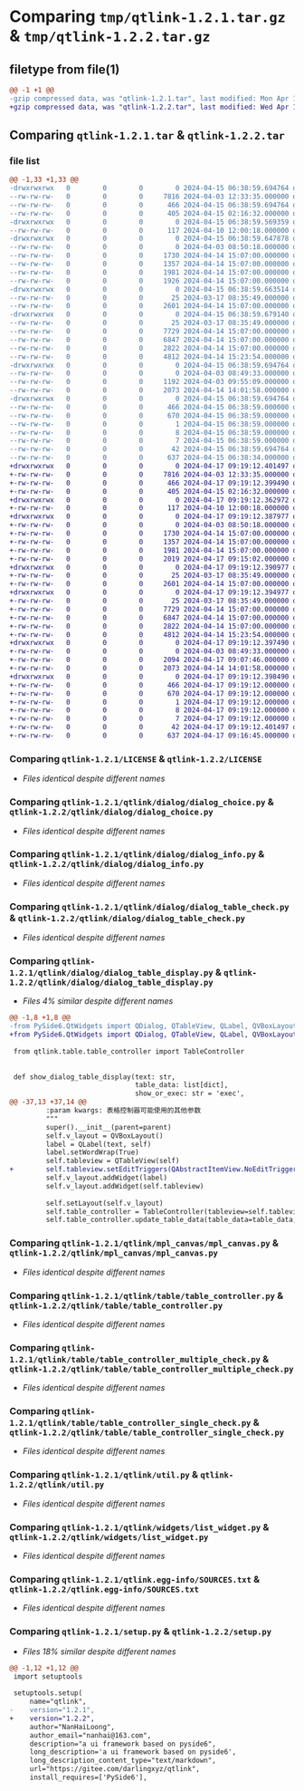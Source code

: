# Comparing `tmp/qtlink-1.2.1.tar.gz` & `tmp/qtlink-1.2.2.tar.gz`

## filetype from file(1)

```diff
@@ -1 +1 @@
-gzip compressed data, was "qtlink-1.2.1.tar", last modified: Mon Apr 15 06:38:59 2024, max compression
+gzip compressed data, was "qtlink-1.2.2.tar", last modified: Wed Apr 17 09:19:12 2024, max compression
```

## Comparing `qtlink-1.2.1.tar` & `qtlink-1.2.2.tar`

### file list

```diff
@@ -1,33 +1,33 @@
-drwxrwxrwx   0        0        0        0 2024-04-15 06:38:59.694764 qtlink-1.2.1/
--rw-rw-rw-   0        0        0     7816 2024-04-03 12:33:35.000000 qtlink-1.2.1/LICENSE
--rw-rw-rw-   0        0        0      466 2024-04-15 06:38:59.694764 qtlink-1.2.1/PKG-INFO
--rw-rw-rw-   0        0        0      405 2024-04-15 02:16:32.000000 qtlink-1.2.1/README.md
-drwxrwxrwx   0        0        0        0 2024-04-15 06:38:59.569359 qtlink-1.2.1/qtlink/
--rw-rw-rw-   0        0        0      117 2024-04-10 12:00:18.000000 qtlink-1.2.1/qtlink/__init__.py
-drwxrwxrwx   0        0        0        0 2024-04-15 06:38:59.647878 qtlink-1.2.1/qtlink/dialog/
--rw-rw-rw-   0        0        0        0 2024-04-03 08:50:18.000000 qtlink-1.2.1/qtlink/dialog/__init__.py
--rw-rw-rw-   0        0        0     1730 2024-04-14 15:07:00.000000 qtlink-1.2.1/qtlink/dialog/dialog_choice.py
--rw-rw-rw-   0        0        0     1357 2024-04-14 15:07:00.000000 qtlink-1.2.1/qtlink/dialog/dialog_info.py
--rw-rw-rw-   0        0        0     1981 2024-04-14 15:07:00.000000 qtlink-1.2.1/qtlink/dialog/dialog_table_check.py
--rw-rw-rw-   0        0        0     1926 2024-04-14 15:07:00.000000 qtlink-1.2.1/qtlink/dialog/dialog_table_display.py
-drwxrwxrwx   0        0        0        0 2024-04-15 06:38:59.663514 qtlink-1.2.1/qtlink/mpl_canvas/
--rw-rw-rw-   0        0        0       25 2024-03-17 08:35:49.000000 qtlink-1.2.1/qtlink/mpl_canvas/__init__.py
--rw-rw-rw-   0        0        0     2601 2024-04-14 15:07:00.000000 qtlink-1.2.1/qtlink/mpl_canvas/mpl_canvas.py
-drwxrwxrwx   0        0        0        0 2024-04-15 06:38:59.679140 qtlink-1.2.1/qtlink/table/
--rw-rw-rw-   0        0        0       25 2024-03-17 08:35:49.000000 qtlink-1.2.1/qtlink/table/__init__.py
--rw-rw-rw-   0        0        0     7729 2024-04-14 15:07:00.000000 qtlink-1.2.1/qtlink/table/table_controller.py
--rw-rw-rw-   0        0        0     6847 2024-04-14 15:07:00.000000 qtlink-1.2.1/qtlink/table/table_controller_multiple_check.py
--rw-rw-rw-   0        0        0     2822 2024-04-14 15:07:00.000000 qtlink-1.2.1/qtlink/table/table_controller_single_check.py
--rw-rw-rw-   0        0        0     4812 2024-04-14 15:23:54.000000 qtlink-1.2.1/qtlink/util.py
-drwxrwxrwx   0        0        0        0 2024-04-15 06:38:59.694764 qtlink-1.2.1/qtlink/widgets/
--rw-rw-rw-   0        0        0        0 2024-04-03 08:49:33.000000 qtlink-1.2.1/qtlink/widgets/__init__.py
--rw-rw-rw-   0        0        0     1192 2024-04-03 09:55:09.000000 qtlink-1.2.1/qtlink/widgets/drop_widget.py
--rw-rw-rw-   0        0        0     2073 2024-04-14 14:01:58.000000 qtlink-1.2.1/qtlink/widgets/list_widget.py
-drwxrwxrwx   0        0        0        0 2024-04-15 06:38:59.694764 qtlink-1.2.1/qtlink.egg-info/
--rw-rw-rw-   0        0        0      466 2024-04-15 06:38:59.000000 qtlink-1.2.1/qtlink.egg-info/PKG-INFO
--rw-rw-rw-   0        0        0      670 2024-04-15 06:38:59.000000 qtlink-1.2.1/qtlink.egg-info/SOURCES.txt
--rw-rw-rw-   0        0        0        1 2024-04-15 06:38:59.000000 qtlink-1.2.1/qtlink.egg-info/dependency_links.txt
--rw-rw-rw-   0        0        0        8 2024-04-15 06:38:59.000000 qtlink-1.2.1/qtlink.egg-info/requires.txt
--rw-rw-rw-   0        0        0        7 2024-04-15 06:38:59.000000 qtlink-1.2.1/qtlink.egg-info/top_level.txt
--rw-rw-rw-   0        0        0       42 2024-04-15 06:38:59.694764 qtlink-1.2.1/setup.cfg
--rw-rw-rw-   0        0        0      637 2024-04-15 06:38:34.000000 qtlink-1.2.1/setup.py
+drwxrwxrwx   0        0        0        0 2024-04-17 09:19:12.401497 qtlink-1.2.2/
+-rw-rw-rw-   0        0        0     7816 2024-04-03 12:33:35.000000 qtlink-1.2.2/LICENSE
+-rw-rw-rw-   0        0        0      466 2024-04-17 09:19:12.399490 qtlink-1.2.2/PKG-INFO
+-rw-rw-rw-   0        0        0      405 2024-04-15 02:16:32.000000 qtlink-1.2.2/README.md
+drwxrwxrwx   0        0        0        0 2024-04-17 09:19:12.362972 qtlink-1.2.2/qtlink/
+-rw-rw-rw-   0        0        0      117 2024-04-10 12:00:18.000000 qtlink-1.2.2/qtlink/__init__.py
+drwxrwxrwx   0        0        0        0 2024-04-17 09:19:12.387977 qtlink-1.2.2/qtlink/dialog/
+-rw-rw-rw-   0        0        0        0 2024-04-03 08:50:18.000000 qtlink-1.2.2/qtlink/dialog/__init__.py
+-rw-rw-rw-   0        0        0     1730 2024-04-14 15:07:00.000000 qtlink-1.2.2/qtlink/dialog/dialog_choice.py
+-rw-rw-rw-   0        0        0     1357 2024-04-14 15:07:00.000000 qtlink-1.2.2/qtlink/dialog/dialog_info.py
+-rw-rw-rw-   0        0        0     1981 2024-04-14 15:07:00.000000 qtlink-1.2.2/qtlink/dialog/dialog_table_check.py
+-rw-rw-rw-   0        0        0     2019 2024-04-17 09:15:02.000000 qtlink-1.2.2/qtlink/dialog/dialog_table_display.py
+drwxrwxrwx   0        0        0        0 2024-04-17 09:19:12.390977 qtlink-1.2.2/qtlink/mpl_canvas/
+-rw-rw-rw-   0        0        0       25 2024-03-17 08:35:49.000000 qtlink-1.2.2/qtlink/mpl_canvas/__init__.py
+-rw-rw-rw-   0        0        0     2601 2024-04-14 15:07:00.000000 qtlink-1.2.2/qtlink/mpl_canvas/mpl_canvas.py
+drwxrwxrwx   0        0        0        0 2024-04-17 09:19:12.394977 qtlink-1.2.2/qtlink/table/
+-rw-rw-rw-   0        0        0       25 2024-03-17 08:35:49.000000 qtlink-1.2.2/qtlink/table/__init__.py
+-rw-rw-rw-   0        0        0     7729 2024-04-14 15:07:00.000000 qtlink-1.2.2/qtlink/table/table_controller.py
+-rw-rw-rw-   0        0        0     6847 2024-04-14 15:07:00.000000 qtlink-1.2.2/qtlink/table/table_controller_multiple_check.py
+-rw-rw-rw-   0        0        0     2822 2024-04-14 15:07:00.000000 qtlink-1.2.2/qtlink/table/table_controller_single_check.py
+-rw-rw-rw-   0        0        0     4812 2024-04-14 15:23:54.000000 qtlink-1.2.2/qtlink/util.py
+drwxrwxrwx   0        0        0        0 2024-04-17 09:19:12.397490 qtlink-1.2.2/qtlink/widgets/
+-rw-rw-rw-   0        0        0        0 2024-04-03 08:49:33.000000 qtlink-1.2.2/qtlink/widgets/__init__.py
+-rw-rw-rw-   0        0        0     2094 2024-04-17 09:07:46.000000 qtlink-1.2.2/qtlink/widgets/drop_widget.py
+-rw-rw-rw-   0        0        0     2073 2024-04-14 14:01:58.000000 qtlink-1.2.2/qtlink/widgets/list_widget.py
+drwxrwxrwx   0        0        0        0 2024-04-17 09:19:12.398490 qtlink-1.2.2/qtlink.egg-info/
+-rw-rw-rw-   0        0        0      466 2024-04-17 09:19:12.000000 qtlink-1.2.2/qtlink.egg-info/PKG-INFO
+-rw-rw-rw-   0        0        0      670 2024-04-17 09:19:12.000000 qtlink-1.2.2/qtlink.egg-info/SOURCES.txt
+-rw-rw-rw-   0        0        0        1 2024-04-17 09:19:12.000000 qtlink-1.2.2/qtlink.egg-info/dependency_links.txt
+-rw-rw-rw-   0        0        0        8 2024-04-17 09:19:12.000000 qtlink-1.2.2/qtlink.egg-info/requires.txt
+-rw-rw-rw-   0        0        0        7 2024-04-17 09:19:12.000000 qtlink-1.2.2/qtlink.egg-info/top_level.txt
+-rw-rw-rw-   0        0        0       42 2024-04-17 09:19:12.401497 qtlink-1.2.2/setup.cfg
+-rw-rw-rw-   0        0        0      637 2024-04-17 09:16:45.000000 qtlink-1.2.2/setup.py
```

### Comparing `qtlink-1.2.1/LICENSE` & `qtlink-1.2.2/LICENSE`

 * *Files identical despite different names*

### Comparing `qtlink-1.2.1/qtlink/dialog/dialog_choice.py` & `qtlink-1.2.2/qtlink/dialog/dialog_choice.py`

 * *Files identical despite different names*

### Comparing `qtlink-1.2.1/qtlink/dialog/dialog_info.py` & `qtlink-1.2.2/qtlink/dialog/dialog_info.py`

 * *Files identical despite different names*

### Comparing `qtlink-1.2.1/qtlink/dialog/dialog_table_check.py` & `qtlink-1.2.2/qtlink/dialog/dialog_table_check.py`

 * *Files identical despite different names*

### Comparing `qtlink-1.2.1/qtlink/dialog/dialog_table_display.py` & `qtlink-1.2.2/qtlink/dialog/dialog_table_display.py`

 * *Files 4% similar despite different names*

```diff
@@ -1,8 +1,8 @@
-from PySide6.QtWidgets import QDialog, QTableView, QLabel, QVBoxLayout
+from PySide6.QtWidgets import QDialog, QTableView, QLabel, QVBoxLayout, QAbstractItemView
 
 from qtlink.table.table_controller import TableController
 
 
 def show_dialog_table_display(text: str,
                               table_data: list[dict],
                               show_or_exec: str = 'exec',
@@ -37,13 +37,14 @@
         :param kwargs: 表格控制器可能使用的其他参数
         """
         super().__init__(parent=parent)
         self.v_layout = QVBoxLayout()
         label = QLabel(text, self)
         label.setWordWrap(True)
         self.tableview = QTableView(self)
+        self.tableview.setEditTriggers(QAbstractItemView.NoEditTriggers)
         self.v_layout.addWidget(label)
         self.v_layout.addWidget(self.tableview)
 
         self.setLayout(self.v_layout)
         self.table_controller = TableController(tableview=self.tableview)
         self.table_controller.update_table_data(table_data=table_data, *args, **kwargs)
```

### Comparing `qtlink-1.2.1/qtlink/mpl_canvas/mpl_canvas.py` & `qtlink-1.2.2/qtlink/mpl_canvas/mpl_canvas.py`

 * *Files identical despite different names*

### Comparing `qtlink-1.2.1/qtlink/table/table_controller.py` & `qtlink-1.2.2/qtlink/table/table_controller.py`

 * *Files identical despite different names*

### Comparing `qtlink-1.2.1/qtlink/table/table_controller_multiple_check.py` & `qtlink-1.2.2/qtlink/table/table_controller_multiple_check.py`

 * *Files identical despite different names*

### Comparing `qtlink-1.2.1/qtlink/table/table_controller_single_check.py` & `qtlink-1.2.2/qtlink/table/table_controller_single_check.py`

 * *Files identical despite different names*

### Comparing `qtlink-1.2.1/qtlink/util.py` & `qtlink-1.2.2/qtlink/util.py`

 * *Files identical despite different names*

### Comparing `qtlink-1.2.1/qtlink/widgets/list_widget.py` & `qtlink-1.2.2/qtlink/widgets/list_widget.py`

 * *Files identical despite different names*

### Comparing `qtlink-1.2.1/qtlink.egg-info/SOURCES.txt` & `qtlink-1.2.2/qtlink.egg-info/SOURCES.txt`

 * *Files identical despite different names*

### Comparing `qtlink-1.2.1/setup.py` & `qtlink-1.2.2/setup.py`

 * *Files 18% similar despite different names*

```diff
@@ -1,12 +1,12 @@
 import setuptools
 
 setuptools.setup(
     name="qtlink",
-    version="1.2.1",
+    version="1.2.2",
     author="NanHaiLoong",
     author_email="nanhai@163.com",
     description="a ui framework based on pyside6",
     long_description='a ui framework based on pyside6',
     long_description_content_type="text/markdown",
     url="https://gitee.com/darlingxyz/qtlink",
     install_requires=['PySide6'],
```

